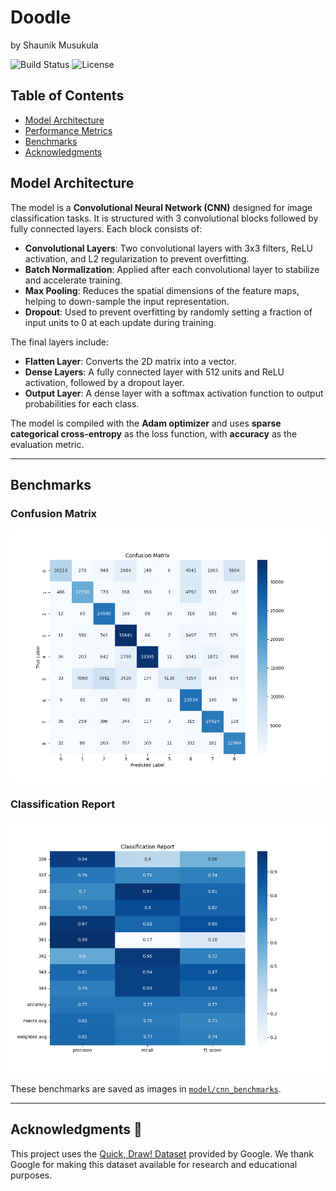 # Doodle
by Shaunik Musukula

![Build Status](https://img.shields.io/badge/build-passing-brightgreen)
![License](https://img.shields.io/badge/license-MIT-blue)

## Table of Contents
- [Model Architecture](#model-architecture)
- [Performance Metrics](#performance-metrics)
- [Benchmarks](#benchmarks)
- [Acknowledgments](#acknowledgments)

## Model Architecture

The model is a **Convolutional Neural Network (CNN)** designed for image classification tasks. It is structured with 3 convolutional blocks followed by fully connected layers. Each block consists of:

- **Convolutional Layers**: Two convolutional layers with 3x3 filters, ReLU activation, and L2 regularization to prevent overfitting.
- **Batch Normalization**: Applied after each convolutional layer to stabilize and accelerate training.
- **Max Pooling**: Reduces the spatial dimensions of the feature maps, helping to down-sample the input representation.
- **Dropout**: Used to prevent overfitting by randomly setting a fraction of input units to 0 at each update during training.

The final layers include:

- **Flatten Layer**: Converts the 2D matrix into a vector.
- **Dense Layers**: A fully connected layer with 512 units and ReLU activation, followed by a dropout layer.
- **Output Layer**: A dense layer with a softmax activation function to output probabilities for each class.

The model is compiled with the **Adam optimizer** and uses **sparse categorical cross-entropy** as the loss function, with **accuracy** as the evaluation metric.

---

## Benchmarks

### Confusion Matrix
![Confusion Matrix](model/cnn_benchmarks/confusion_matrix.png)

### Classification Report
![Classification Report](model/cnn_benchmarks/classification_report.png)

These benchmarks are saved as images in [`model/cnn_benchmarks`](model/cnn_benchmarks).

---

## Acknowledgments 🙏

This project uses the [Quick, Draw! Dataset](https://quickdraw.withgoogle.com/data) provided by Google. We thank Google for making this dataset available for research and educational purposes.